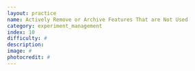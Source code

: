 ```yaml
---
layout: practice
name: Actively Remove or Archive Features That are Not Used
category: experiment_management
index: 10
difficulty: #
description:
image: #
photocredit: #
---
```

